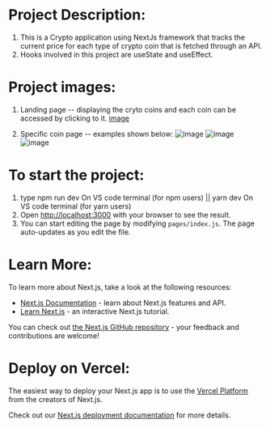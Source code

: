 #  Project Description:
   1) This is a Crypto application using NextJs framework that tracks the current price
      for each type of crypto coin that is fetched through an API.
   2) Hooks involved in this project are useState and useEffect.

#  Project images:
  1) Landing page -- displaying the cryto coins and each coin can be accessed by clicking to it.
[image](https://github.com/kevinandris/Crypto_app/assets/102328858/dea667d9-6234-4eec-a577-a354b532e4ef)

  2) Specific coin page -- examples shown below:
![image](https://github.com/kevinandris/Crypto_app/assets/102328858/07410f64-1c3f-4e97-8d4a-87b25490ce49)
![image](https://github.com/kevinandris/Crypto_app/assets/102328858/725be7f6-739c-43bc-bda4-fe03d94e9edd)
![image](https://github.com/kevinandris/Crypto_app/assets/102328858/f6688ed4-074f-4151-b848-cc74854b3482)

#  To start the project:
   1) type npm run dev On VS code terminal (for npm users) || yarn dev On VS code terminal (for yarn users)
   2) Open [http://localhost:3000](http://localhost:3000) with your browser to see the result.
   3) You can start editing the page by modifying `pages/index.js`. The page auto-updates as you edit the file.

# Learn More:

To learn more about Next.js, take a look at the following resources:

- [Next.js Documentation](https://nextjs.org/docs) - learn about Next.js features and API.
- [Learn Next.js](https://nextjs.org/learn) - an interactive Next.js tutorial.

You can check out [the Next.js GitHub repository](https://github.com/vercel/next.js/) - your feedback and contributions are welcome!

# Deploy on Vercel:

The easiest way to deploy your Next.js app is to use the [Vercel Platform](https://vercel.com/new?utm_medium=default-template&filter=next.js&utm_source=create-next-app&utm_campaign=create-next-app-readme) from the creators of Next.js.

Check out our [Next.js deployment documentation](https://nextjs.org/docs/deployment) for more details.
